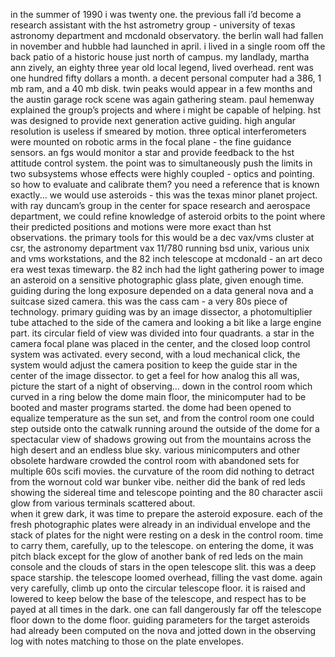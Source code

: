 in the summer of 1990 i was twenty one. the previous fall i’d become a research assistant with the hst astrometry group - university of texas astronomy department and mcdonald observatory. the berlin wall had fallen in november and hubble had launched in april. i lived in a single room off the back patio of a historic house just north of campus. my landlady, martha ann zively, an eighty three year old local legend, lived overhead. rent was one hundred fifty dollars a month. a decent personal computer had a 386, 1 mb ram, and a 40 mb disk. twin peaks would appear in a few months and the austin garage rock scene was again gathering steam.
paul hemenway explained the group’s projects and where i might be capable of helping. hst was designed to provide next generation active guiding. high angular resolution is useless if smeared by motion. three optical interferometers were mounted on robotic arms in the focal plane - the fine guidance sensors. an fgs would monitor a star and provide feedback to the hst attitude control system. the point was to simultaneously push the limits in two subsystems whose effects were highly coupled - optics and pointing. so how to evaluate and calibrate them? you need a reference that is known exactly...
we would use asteroids - this was the texas minor planet project. with ray duncam’s group in the center for space research and aerospace department, we could refine knowledge of asteroid orbits to the point where their predicted positions and motions were more exact than hst observations. the primary tools for this would be a dec vax/vms cluster at csr, the astronomy department vax 11/780 running bsd unix, various unix and vms workstations, and the 82 inch telescope at mcdonald - an art deco era west texas timewarp. the 82 inch had the light gathering power to image an asteroid on a sensitive photographic glass plate, given enough time. guiding during the long exposure depended on a data general nova and a suitcase sized camera. 
this was the cass cam - a very 80s piece of technology. primary guiding was by an image dissector, a photomultiplier tube attached to the side of the camera and looking a bit like a large engine part. its circular field of view was divided into four quadrants. a star in the camera focal plane was placed in the center, and the closed loop control system was activated. every second, with a loud mechanical click, the system would adjust the camera position to keep the guide star in the center of the image dissector. to get a feel for how analog this all was, picture the start of a night of observing…
down in the control room which curved in a ring below the dome main floor, the minicomputer had to be booted and master programs started. the dome had been opened to equalize temperature as the sun set, and from the control room one could step outside onto the catwalk running around the outside of the dome for a spectacular view of shadows growing out from the mountains across the high desert and an endless blue sky. various minicomputers and other obsolete hardware crowded the control room with abandoned sets for multiple 60s scifi movies. the curvature of the room did nothing to detract from the wornout cold war bunker vibe. neither did the bank of red leds showing the sidereal time and telescope pointing and the 80 character ascii glow from various terminals scattered about.  
when it grew dark, it was time to prepare the asteroid exposure. each of the fresh photographic plates were already in an individual envelope and the stack of plates for the night were resting on a desk in the control room. time to carry them, carefully, up to the telescope. on entering the dome, it was pitch black except for the glow of another bank of red leds on the main console and the clouds of stars in the open telescope slit. this was a deep space starship. the telescope loomed overhead, filling the vast dome. again very carefully, climb up onto the circular telescope floor. it is raised and lowered to keep below the base of the telescope, and respect has to be payed at all times in the dark. one can fall dangerously far off the telescope floor down to the dome floor. guiding parameters for the target asteroids had already been computed on the nova and jotted down in the observing log with notes matching to those on the plate envelopes.
